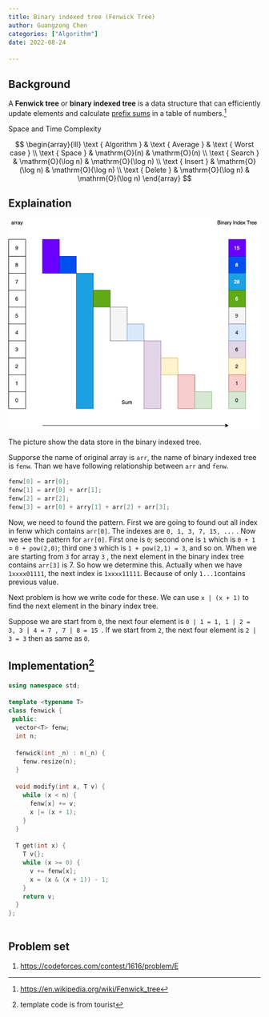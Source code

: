 ```yaml
---
title: Binary indexed tree (Fenwick Tree)
author: Guangzong Chen
categories: ["Algorithm"]
date: 2022-08-24

---
```


## Background

A **Fenwick tree** or **binary indexed tree** is a data structure that can efficiently update elements and calculate [prefix sums](https://en.wikipedia.org/wiki/Prefix_sum) in a table of numbers.[^1]

Space and Time Complexity

$$
\begin{array}{lll}
\text { Algorithm } & \text { Average } & \text { Worst case } \\
\text { Space } & \mathrm{O}(n) & \mathrm{O}(n) \\
\text { Search } & \mathrm{O}(\log n) & \mathrm{O}(\log n) \\
\text { Insert } & \mathrm{O}(\log n) & \mathrm{O}(\log n) \\
\text { Delete } & \mathrm{O}(\log n) & \mathrm{O}(\log n)
\end{array}
$$

## Explaination

![image-20220208141125368](https://raw.githubusercontent.com/chen-gz/picBed/master/uPic/image-20220208141125368.png)

The picture show the data store in the binary indexed tree. 

Supporse the name of original array is `arr`, the name of binary indexed tree is `fenw`. Than we have following relationship between `arr` and `fenw`. 

```c++
fenw[0] = arr[0];
fenw[1] = arr[0] + arr[1];
fenw[2] = arr[2];
fenw[3] = arr[0] + arry[1] + arr[2] + arr[3];
```

Now, we need to found the pattern. First we are going to found out all index in fenw which contains `arr[0]`. The indexes are `0, 1, 3, 7, 15, ...` . Now we see the pattern for `arr[0]`. First one is `0`; second one is `1` which is `0 + 1` = `0 + pow(2,0)`; third one `3` which is `1 + pow(2,1) = 3`, and so on.  When we are starting from `3` for array `3` , the next element in the binary index tree contains `arr[3]` is 7. So how we determine this. Actually when we have `1xxxx01111`, the next index is `1xxxx11111`. Because of only `1...1`contains previous value. 

Next problem is how we write code for these. We can use `x | (x + 1)` to find the next element in the binary index tree.

Suppose we are start from `0`, the next four element is `0 | 1 = 1, 1 | 2 = 3, 3 | 4 = 7 , 7 | 8 = 15 `. If we start from `2`, the next four element is `2 | 3 = 3` then as same as `0`. 

## Implementation[^2]

```C++
using namespace std;
 
template <typename T>
class fenwick {
 public:
  vector<T> fenw;
  int n;
 
  fenwick(int _n) : n(_n) {
    fenw.resize(n);
  }
 
  void modify(int x, T v) {
    while (x < n) {
      fenw[x] += v;
      x |= (x + 1);
    }
  }
 
  T get(int x) {
    T v{};
    while (x >= 0) {
      v += fenw[x];
      x = (x & (x + 1)) - 1;
    }
    return v;
  }
};
 
```



## Problem set

1. https://codeforces.com/contest/1616/problem/E



[^1]: https://en.wikipedia.org/wiki/Fenwick_tree 
[^2]: template code is from tourist

